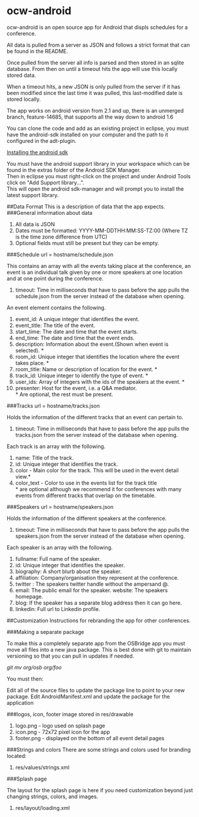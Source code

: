 ocw-android
==========================

ocw-android is an open source app for Android that displs schedules for a conference.

All data is pulled from a server as JSON and follows a strict format that can be found in the README.

Once pulled from the server all info is parsed and then stored in an sqlite database.  From then on until a timeout hits the app will use this locally stored data.

When a timeout hits, a new JSON is only pulled from the server if it has been modified since the last time it was pulled, this last-modified date is stored locally.

The app works on android version from 2.1 and up, there is an unmerged branch, feature-14685, that supports all the way down to android 1.6

You can clone the code and add as an existing project in eclipse, you must have the android-sdk installed on your computer and the path to it configured in the adt-plugin.

[Installing the android sdk](http://developer.android.com/sdk/index.html)

You must have the android support library in your workspace which can be found in the extras folder of the Android SDK Manager.  
 Then in eclipse you must right-click on the project and under Android Tools click on "Add Support library...".   
 This will open the android sdk-manager and will prompt you to install the latest support library.








##Data Format
This is a description of data that the app expects.
###General information about data
1. All data is JSON
2. Dates must be formatted: YYYY-MM-DDTHH:MM:SS-TZ:00 (Where TZ is 
the time zone difference from UTC)
3. Optional fields must still be present but they can be empty.     


###Schedule
url = hostname/schedule.json   

This contains an array with all the events taking place at the conference, an event is an individual talk given by one or more speakers at one location and at one point during the conference.  

1. timeout: Time in milliseconds that have to pass before the app pulls the schedule.json from the server instead of the database when opening.  
 
An event element contains the following.  

1. event_id: A unique integer that identifies the event.
2. event_title: The title of the event.
3. start_time: The date and time that the event starts.
4. end_time: The date and time that the event ends.
5. description: Information about the event.(Shown when event is selected). *
6. room_id: Unique integer that identifies the location where the event takes place. *
7. room_title: Name or description of location for the event. *
8. track_id: Unique integer to identify the type of event. *
9. user_ids: Array of integers with the ids of the speakers at the event. *
10. presenter: Host for the event, i.e. a Q&A mediator.  
\* Are optional, the rest must be present.  

###Tracks
url = hostname/tracks.json  

Holds the information of the different tracks that an event can pertain to.  

1. timeout: Time in milliseconds that have to pass before the app pulls the tracks.json from the server instead of the database when opening.  

Each track is an array with the following.  

1. name: Title of the track.
2. id: Unique integer that identifies the track.
3. color - Main color for the track. This will be used in the event detail view.*
4. color_text - Color to use in the events list for the track title  
\* are optional although we recommend it for conferences with many events from different tracks that overlap on the timetable.  

###Speakers
url = hostname/speakers.json  

Holds the information of the different speakers at the conference.
1. timeout: Time in milliseconds that have to pass before the app pulls the speakers.json from the server instead of the database when opening.  

Each speaker is an array with the following.  

1. fullname: Full name of the speaker.
2. id: Unique integer that identifies the speaker.
3. biography: A short blurb about the speaker.
4. affiliation: Company/organisation they represent at the conference.
5. twitter : The speakers twitter handle without the ampersand @.
6. email: The public email for the speaker.
website: The speakers homepage.
7. blog: If the speaker has a separate blog address then it can go here.
8. linkedin: Full url to Linkedin profile.


##Customization
Instructions for rebranding the app for other conferences.  

###Making a separate package  

To make this a completely separate app from the OSBridge app you must move all files into a new java package. This is best done with git to maintain versioning so that you can pull in updates if needed.  

*git mv org/osb org/foo*

You must then:  

Edit all of the source files to update the package line to point to your new package.
Edit AndroidManifest.xml and update the package for the application

###logos, icon, footer image
stored in res/drawable  

1. logo.png - logo used on splash page
2. icon.png - 72x72 pixel icon for the app
3. footer.png - displayed on the bottom of all event detail pages  
 
###Strings and colors 
There are some strings and colors used for branding located:  

1. res/values/strings.xml

###Splash page 

The layout for the splash page is here if you need customization beyond just changing strings, colors, and images.  

1. res/layout/loading.xml
